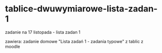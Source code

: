 # tablice-dwuwymiarowe-lista-zadan-1
zadanie na 17 listopada - lista zadan 1

zawiera: zadanie domowe "Lista zadań 1 - zadania typowe" z tablic z moodle
